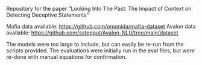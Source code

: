 Repository for the paper "Looking Into The Past: The Impact of Context on Detecting Deceptive Statements"


Mafia data available: https://github.com/omonida/mafia-dataset
Avalon data available: https://github.com/sstepput/Avalon-NLU/tree/main/dataset

The models were too large to include, but can easily be re-run from the scripts provided.
The evaluations were initially run in the eval files, but were re-done with manual equations for confirmation. 


